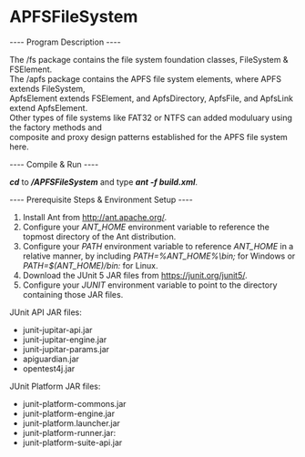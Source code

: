 # APFSFileSystem
---- Program Description ----<br />

The /fs package contains the file system foundation classes, FileSystem & FSElement. <br />
The /apfs package contains the APFS file system elements, where APFS extends FileSystem,<br />
ApfsElement extends FSElement, and ApfsDirectory, ApfsFile, and ApfsLink extend ApfsElement.<br />
Other types of file systems like FAT32 or NTFS can added moduluary using the factory methods and <br />
composite and proxy design patterns established for the APFS file system here.<br />

---- Compile & Run ----<br />

**_cd_** to **_/APFSFileSystem_** and type **_ant -f build.xml_**.<br />

---- Prerequisite Steps & Environment Setup ----<br />

1. Install Ant from http://ant.apache.org/.
2. Configure your _ANT_HOME_ environment variable to reference the topmost directory of the Ant distribution.
3. Configure your _PATH_ environment variable to reference _ANT_HOME_ in a relative manner, by including _PATH=%ANT_HOME%\bin;_ for Windows or _PATH=$(ANT_HOME)/bin:_ for Linux.
4. Download the JUnit 5 JAR files from https://junit.org/junit5/.
5. Configure your _JUNIT_ environment variable to point to the directory containing those JAR files.

JUnit API JAR files:
* junit-jupitar-api.jar
* junit-jupitar-engine.jar
* junit-jupitar-params.jar
* apiguardian.jar
* opentest4j.jar

JUnit Platform JAR files:
* junit-platform-commons.jar
* junit-platform-engine.jar
* junit-platform.launcher.jar
* junit-platform-runner.jar:
* junit-platform-suite-api.jar
